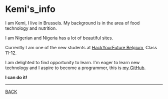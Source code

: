 # Kemi's_info

I am Kemi, I live in Brussels. My background is in the area of food technology and nutrition.

I am Nigerian and Nigeria has a lot of beautiful sites.

Currently I am one of the new students at [HackYourFuture Belgium](https://hackyourfuture.be/), Class 11-12.

I am delighted to find opportunity to learn. I'm eager to learn new technology and I aspire to become a programmer, this is [my GitHub](https://github.com/kemmy72).

**I can do it!**

---
[BACK](README.md)